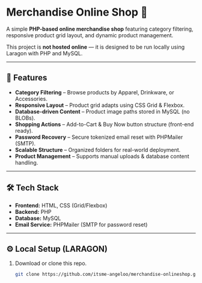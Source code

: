 # Merchandise Online Shop 🛒
A simple **PHP-based online merchandise shop** featuring category filtering, responsive product grid layout, and dynamic product management.  

This project is **not hosted online** — it is designed to be run locally using Laragon with PHP and MySQL.  

---

## 🚀 Features
- **Category Filtering** – Browse products by Apparel, Drinkware, or Accessories.  
- **Responsive Layout** – Product grid adapts using CSS Grid & Flexbox.  
- **Database-driven Content** – Product image paths stored in MySQL (no BLOBs).  
- **Shopping Actions** – Add-to-Cart & Buy Now button structure (front-end ready).  
- **Password Recovery** – Secure tokenized email reset with PHPMailer (SMTP).  
- **Scalable Structure** – Organized folders for real-world deployment.  
- **Product Management** – Supports manual uploads & database content handling.  

---

## 🛠 Tech Stack
- **Frontend:** HTML, CSS (Grid/Flexbox)  
- **Backend:** PHP  
- **Database:** MySQL  
- **Email Service:** PHPMailer (SMTP for password reset)  

---

## ⚙️ Local Setup (LARAGON)
1. Download or clone this repo.
   <img width="" src="" >  
   ```bash
   git clone https://github.com/itsme-angeloo/merchandise-onlineshop.git
